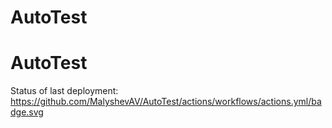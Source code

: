 # AutoTest
# AutoTest
Status of last deployment: <br>
https://github.com/MalyshevAV/AutoTest/actions/workflows/actions.yml/badge.svg <br>
